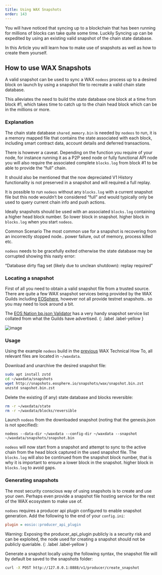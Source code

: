 ```yaml
---
title: Using WAX Snapshots
order: 143
---
```


You will have noticed that syncing up to a blockchain that has been running for millions of blocks can take quite some time. Luckily Syncing up can be expedited by using an existing valid snapshot of the chain state database.

In this Article you will learn how to make use of snapshots as well as how to create them yourself.

## How to use WAX Snapshots
A valid snapshot can be used to sync a WAX ```nodeos``` process up to a desired block on launch by using a snapshot file to recreate a valid chain state database.

This alleviates the need to build the state database one block at a time from block #1, which takes time to catch up to the chain head block which can be in the millions or more.

### Explanation

The chain state database ```shared_memory.bin``` is needed by ```nodeos``` to run, it is a memory mapped file that contains the state associated with each block, including smart contract data, account details and deferred transactions.

There is however a caveat. Depending on the function you require of your node, for instance running it as a P2P seed node or fully functional API node you will also require the associated complete ```blocks.log``` from block #1 to be able to provide the “full” chain.

It should also be mentioned that the now depreciated V1 History functionality is not preserved in a snapshot and will required a full replay.

It is possible to run ```nodeos``` without any ```blocks.log``` with a current snapshot file but this node wouldn’t be considered “full” and would typically only be used to query current chain info and push actions.

Ideally snapshots should be used with an associated ```blocks.log``` containing a higher head block number. So lower block in snapshot. higher block in ```blocks.log``` when you start ```nodeos```.

Common Scenario
The most common use for a snapshot is recovering from an incorrectly stopped node.. power failure, out of memory, process killed etc.

```nodeos``` needs to be gracefully exited otherwise the state database may be corrupted showing this nasty error:

“Database dirty flag set (likely due to unclean shutdown): replay required”

### Locating a snapshot

First of all you need to obtain a valid snapshot file from a trusted source. There are quite a few WAX snapshot services being provided by the WAX Guilds including [EOSphere](https://snapshots.eosphere.io/), however not all provide testnet snapshots.. so you may need to look around a bit.


The [EOS Nation bp.json Validator](https://validate.eosnation.io/wax/reports/resources.html#chain) has a very handy snapshot service list collated from what the Guilds have advertised.
{: .label .label-yellow }

![image](https://user-images.githubusercontent.com/12730423/187578145-07ba4f0d-8532-4a46-9e47-83347d5793a9.png)

### Usage

Using the example ```nodeos``` build in the [previous](/en/wax-infrastructure/wax-testnet-node) WAX Technical How To, all relevant files are located in ```~/waxdata```.

Download and unarchive the desired snapshot file:

```sh
sudo apt install zstd
cd ~/waxdata/snapshots
wget http://snapshots.eosphere.io/snapshots/wax/snapshot.bin.zst
unzstd snapshot.bin.zst
```

Delete the existing (if any) state database and blocks reversible:

```sh
rm -r ~/waxdata/state
rm -r ~/waxdata/blocks/reversible
```

Launch ```nodeos``` from the downloaded snapshot (noting that the genesis.json is not specified):

```
nodeos --data-dir ~/waxdata --config-dir ~/waxdata --snapshot ~/waxdata/snapshots/snapshot.bin
```

```nodeos``` will now start from a snapshot and attempt to sync to the active chain from the head block captured in the used snapshot file. The ```blocks.log``` will also be continued from the snapshot block number, that is why it is important to ensure a lower block in the snapshot. higher block in ```blocks.log``` to avoid gaps.

### Generating snapshots

The most security conscious way of using snapshots is to create and use your own. Perhaps even provide a snapshot file hosting service for the rest of the WAX ecosystem to make use of.

```nodoes``` requires a producer api plugin configured to enable snapshot generation. Add the following to the end of your ```config.ini```:

```ini
plugin = eosio::producer_api_plugin
```

Warning: Exposing the producer_api_plugin publicly is a security risk and can be exploited, the node used for creating a snapshot should not be publicly queriable.
{: .label .label-yellow }

Generate a snapshot locally using the following syntax, the snapshot file will by default be saved to the snapshots folder:

```sh
curl -X POST http://127.0.0.1:8888/v1/producer/create_snapshot
```
